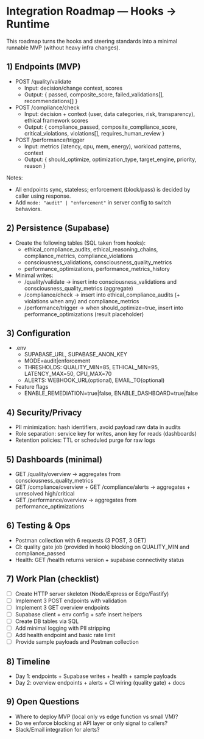 # Integration Roadmap — Hooks → Runtime

This roadmap turns the hooks and steering standards into a minimal runnable MVP (without heavy infra changes).

## 1) Endpoints (MVP)
- POST /quality/validate
  - Input: decision/change context, scores
  - Output: { passed, composite_score, failed_validations[], recommendations[] }
- POST /compliance/check
  - Input: decision + context (user, data categories, risk, transparency), ethical framework scores
  - Output: { compliance_passed, composite_compliance_score, critical_violations, violations[], requires_human_review }
- POST /performance/trigger
  - Input: metrics (latency, cpu, mem, energy), workload patterns, context
  - Output: { should_optimize, optimization_type, target_engine, priority, reason }

Notes:
- All endpoints sync, stateless; enforcement (block/pass) is decided by caller using response.
- Add `mode: "audit" | "enforcement"` in server config to switch behaviors.

## 2) Persistence (Supabase)
- Create the following tables (SQL taken from hooks):
  - ethical_compliance_audits, ethical_reasoning_chains, compliance_metrics, compliance_violations
  - consciousness_validations, consciousness_quality_metrics
  - performance_optimizations, performance_metrics_history
- Minimal writes:
  - /quality/validate → insert into consciousness_validations and consciousness_quality_metrics (aggregate)
  - /compliance/check → insert into ethical_compliance_audits (+ violations when any) and compliance_metrics
  - /performance/trigger → when should_optimize=true, insert into performance_optimizations (result placeholder)

## 3) Configuration
- .env
  - SUPABASE_URL, SUPABASE_ANON_KEY
  - MODE=audit|enforcement
  - THRESHOLDS: QUALITY_MIN=85, ETHICAL_MIN=95, LATENCY_MAX=50, CPU_MAX=70
  - ALERTS: WEBHOOK_URL(optional), EMAIL_TO(optional)
- Feature flags
  - ENABLE_REMEDIATION=true|false, ENABLE_DASHBOARD=true|false

## 4) Security/Privacy
- PII minimization: hash identifiers, avoid payload raw data in audits
- Role separation: service key for writes, anon key for reads (dashboards)
- Retention policies: TTL or scheduled purge for raw logs

## 5) Dashboards (minimal)
- GET /quality/overview → aggregates from consciousness_quality_metrics
- GET /compliance/overview + GET /compliance/alerts → aggregates + unresolved high/critical
- GET /performance/overview → aggregates from performance_optimizations

## 6) Testing & Ops
- Postman collection with 6 requests (3 POST, 3 GET)
- CI: quality gate job (provided in hook) blocking on QUALITY_MIN and compliance_passed
- Health: GET /health returns version + supabase connectivity status

## 7) Work Plan (checklist)
- [ ] Create HTTP server skeleton (Node/Express or Edge/Fastify)
- [ ] Implement 3 POST endpoints with validation
- [ ] Implement 3 GET overview endpoints
- [ ] Supabase client + env config + safe insert helpers
- [ ] Create DB tables via SQL
- [ ] Add minimal logging with PII stripping
- [ ] Add health endpoint and basic rate limit
- [ ] Provide sample payloads and Postman collection

## 8) Timeline
- Day 1: endpoints + Supabase writes + health + sample payloads
- Day 2: overview endpoints + alerts + CI wiring (quality gate) + docs

## 9) Open Questions
- Where to deploy MVP (local only vs edge function vs small VM)?
- Do we enforce blocking at API layer or only signal to callers?
- Slack/Email integration for alerts?
